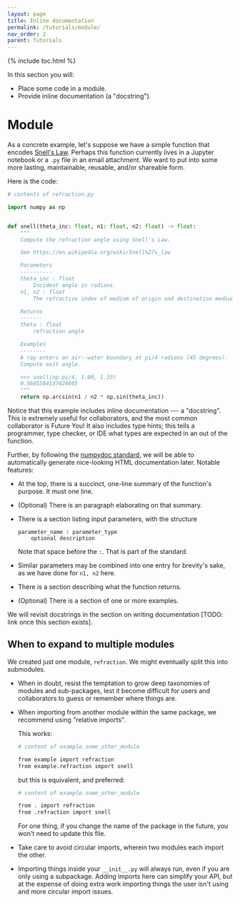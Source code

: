 ```yaml
---
layout: page
title: Inline documentation
permalink: /tutorials/module/
nav_order: 2
parent: Tutorials
---
```


{% include toc.html %}

In this section you will:

- Place some code in a module.
- Provide inline documentation (a "docstring").

# Module

As a concrete example, let's suppose we have a simple function that encodes
[Snell's Law][].  Perhaps this function currently lives in a Jupyter notebook
or a `.py` file in an email attachment. We want to put into some more lasting,
maintainable, reusable, and/or shareable form.

Here is the code:

```py
# contents of refraction.py

import numpy as np


def snell(theta_inc: float, n1: float, n2: float) -> float:
    """
    Compute the refraction angle using Snell's Law.

    See https://en.wikipedia.org/wiki/Snell%27s_law

    Parameters
    ----------
    theta_inc : float
        Incident angle in radians.
    n1, n2 : float
        The refractive index of medium of origin and destination medium.

    Returns
    -------
    theta : float
        refraction angle

    Examples
    --------
    A ray enters an air--water boundary at pi/4 radians (45 degrees).
    Compute exit angle.

    >>> snell(np.pi/4, 1.00, 1.33)
    0.5605584137424605
    """
    return np.arcsin(n1 / n2 * np.sin(theta_inc))
```

Notice that this example includes inline documentation --- a "docstring". This
is extremely useful for collaborators, and the most common collaborator is
Future You! It also includes type hints; this tells a programmer, type checker,
or IDE what types are expected in an out of the function.

Further, by following the [numpydoc standard][], we will be able to
automatically generate nice-looking HTML documentation later. Notable features:

- At the top, there is a succinct, one-line summary of the function's purpose.
  It must one line.

- (Optional) There is an paragraph elaborating on that summary.

- There is a section listing input parameters, with the structure

  ```none
  parameter_name : parameter_type
      optional description
  ```

  Note that space before the `:`. That is part of the standard.

- Similar parameters may be combined into one entry for brevity's sake, as we
  have done for `n1, n2` here.

- There is a section describing what the function returns.

- (Optional) There is a section of one or more examples.

We will revisit docstrings in the section on writing documentation
[TODO: link once this section exists].

## When to expand to multiple modules

We created just one module, `refraction`. We might eventually split this into
submodules.

- When in doubt, resist the temptation to grow deep taxonomies of modules and
  sub-packages, lest it become difficult for users and collaborators to guess
  or remember where things are.

- When importing from another module within the same package, we recommend
  using "relative imports".

  This works:

  ```bash
  # content of example.some_other_module

  from example import refraction
  from example.refraction import snell
  ```

  but this is equivalent, and preferred:

  ```bash
  # content of example.some_other_module

  from . import refraction
  from .refraction import snell
  ```

  For one thing, if you change the name of the package in the future, you won't
  need to update this file.

- Take care to avoid circular imports, wherein two modules each import the
  other.

- Importing things inside your `__init__.py` will always run, even if you are
  only using a subpackage. Adding imports here can simplify your API, but at
  the expense of doing extra work importing things the user isn't using and
  more circular import issues.

[Snell's law]: https://en.wikipedia.org/wiki/Snell%27s_law
[numpydoc standard]: https://numpydoc.readthedocs.io/en/latest/format.html
